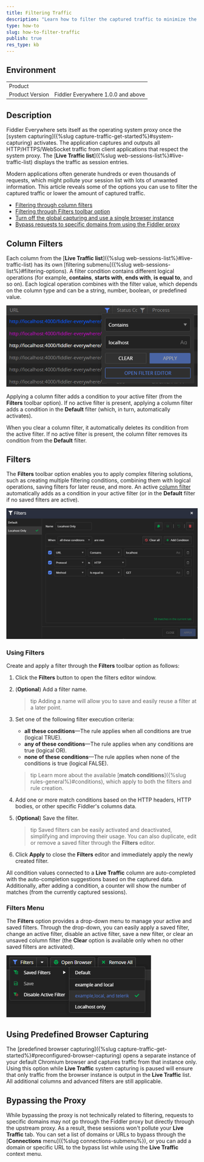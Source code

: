 ```yaml
---
title: Filtering Traffic
description: "Learn how to filter the captured traffic to minimize the output in Live Traffic when working with the Fiddler Everywhere application."
type: how-to
slug: how-to-filter-traffic
publish: true
res_type: kb
---
```


## Environment

|   |   |
|---|---|
| Product   |
| Product Version | Fiddler Everywhere 1.0.0 and above  |


## Description

Fiddler Everywhere sets itself as the operating system proxy once the [system capturing]({%slug capture-traffic-get-started%}#system-capturing) activates. The application captures and outputs all HTTP/HTTPS/WebSocket traffic from client applications that respect the system proxy. The [**Live Traffic list**]({%slug web-sessions-list%}#live-traffic-list) displays the traffic as session entries.

Modern applications often generate hundreds or even thousands of requests, which might pollute your session list with lots of unwanted information. This article reveals some of the options you can use to filter the captured traffic or lower the amount of captured traffic.

- [Filtering through column filters](#column-filters)
- [Filtering through Filters toolbar option](#filters)
- [Turn off the global capturing and use a single browser instance](#using-predefined-browser-capturing)
- [Bypass requests to specific domains from using the Fiddler proxy](#bypassing-the-proxy)

## Column Filters

Each column from the [**Live Traffic list**]({%slug web-sessions-list%}#live-traffic-list) has its own [filtering submenu]({%slug web-sessions-list%}#filtering-options). A filter condition contains different logical operations (for example, **contains**, **starts with**, **ends with**, **is equal to**, and so on). Each logical operation combines with the filter value, which depends on the column type and can be a string, number, boolean, or predefined value. 

![column filter menu](../images/livetraffic/columns/dots-filters.png)

Applying a column filter adds a condition to your active filter (from the **Filters** toolbar option). If no active filter is present, applying a column filter adds a condition in the **Default** filter (which, in turn, automatically activates).

When you clear a column filter, it automatically deletes its condition from the active filter. If no active filter is present, the column filter removes its condition from the **Default** filter.

## Filters

The **Filters** toolbar option enables you to apply complex filtering solutions, such as creating multiple filtering conditions, combining them with logical operations, saving filters for later reuse, and more. An active [column filter](#column-filters) automatically adds as a condition in your active filter (or in the **Default** filter if no saved filters are active).

![Filters toolbar option](../images/kb/filters/traffic-filters.png)

### Using Filters

Create and apply a filter through the **Filters** toolbar option as follows:

1. Click the **Filters** button to open the filters editor window.

1. (**Optional**) Add a filter name. 

    >tip Adding a name will allow you to save and easily reuse a filter at a later point.

1. Set one of the following filter execution criteria:

    - **all these conditions**&mdash;The rule applies when all conditions are true (logical TRUE).
    - **any of these conditions**&mdash;The rule applies when any conditions are true (logical OR).
    - **none of these conditions**&mdash;The rule applies when none of the conditions is true (logical FALSE).

    >tip Learn more about the available [**match conditions**]({%slug rules-general%}#conditions), which apply to both the filters and rule creation.

1. Add one or more match conditions based on the HTTP headers, HTTP bodies, or other specific Fiddler's columns data.

1. (**Optional**) Save the filter.

    >tip Saved filters can be easily activated and deactivated, simplifying and improving their usage. You can also duplicate, edit or remove a saved filter through the **Filters** editor.

1. Click **Apply** to close the **Filters** editor and immediately apply the newly created filter.   

All condition values connected to a **Live Traffic** column are auto-completed with the auto-completion suggestions based on the captured data. Additionally, after adding a condition, a counter will show the number of matches (from the currently captured sessions).


### Filters Menu

The **Filters** option provides a drop-down menu to manage your active and saved filters. Through the drop-down, you can easily apply a saved filter, change an active filter, disable an active filter, save a new filter, or clear an unsaved column filter (the **Clear** option is available only when no other saved filters are activated).

![Filters menu](../images/kb/filters/filters-menu.png)


## Using Predefined Browser Capturing

The [predefined browser capturing]({%slug capture-traffic-get-started%}#preconfigured-browser-capturing) opens a separate instance of your default Chromium browser and captures traffic from that instance only. Using this option while **Live Traffic** system capturing is paused will ensure that only traffic from the browser instance is output in the **Live Traffic** list. All additional columns and advanced filters are still applicable. 

## Bypassing the Proxy

While bypassing the proxy is not technically related to filtering, requests to specific domains may not go through the Fiddler proxy but directly through the upstream proxy. As a result, these sessions won't pollute your **Live Traffic** tab. You can set a list of domains or URLs to bypass through the [**Connections** menu]({%slug connections-submenu%}), or you can add a domain or specific URL to the bypass list while using the **Live Traffic** context menu.
